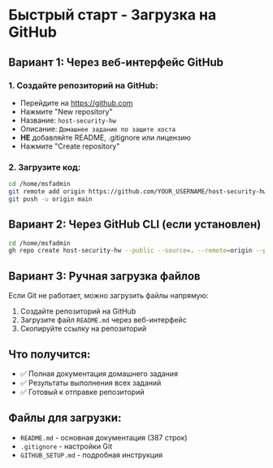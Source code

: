 # Быстрый старт - Загрузка на GitHub

## Вариант 1: Через веб-интерфейс GitHub

### 1. Создайте репозиторий на GitHub:
- Перейдите на https://github.com
- Нажмите "New repository"
- Название: `host-security-hw`
- Описание: `Домашнее задание по защите хоста`
- **НЕ** добавляйте README, .gitignore или лицензию
- Нажмите "Create repository"

### 2. Загрузите код:
```bash
cd /home/msfadmin
git remote add origin https://github.com/YOUR_USERNAME/host-security-hw.git
git push -u origin main
```

## Вариант 2: Через GitHub CLI (если установлен)
```bash
cd /home/msfadmin
gh repo create host-security-hw --public --source=. --remote=origin --push
```

## Вариант 3: Ручная загрузка файлов
Если Git не работает, можно загрузить файлы напрямую:
1. Создайте репозиторий на GitHub
2. Загрузите файл `README.md` через веб-интерфейс
3. Скопируйте ссылку на репозиторий

## Что получится:
- ✅ Полная документация домашнего задания
- ✅ Результаты выполнения всех заданий
- ✅ Готовый к отправке репозиторий

## Файлы для загрузки:
- `README.md` - основная документация (387 строк)
- `.gitignore` - настройки Git
- `GITHUB_SETUP.md` - подробная инструкция
